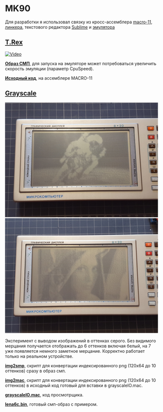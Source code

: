 # MK90

Для разработки я использовал связку из кросс-ассемблера [macro-11](http://retrocmp.com/tools/macro-11-on-windows), [линкера](https://github.com/AK6DN/obj2bin), текстового редактора [Sublime](https://www.sublimetext.com/) и [эмулятора](http://www.pisi.com.pl/piotr433/mk90emue.htm)

## [T.Rex](https://github.com/azya52/MK90/blob/master/trex/)
[![Video](https://img.youtube.com/vi/ivxIEHNXE9s/0.jpg)](https://www.youtube.com/watch?v=ivxIEHNXE9s)

**[Образ СМП](https://github.com/azya52/MK90/blob/master/TRex/smp0.bin)**, для запуска на эмуляторе может потребоваться увеличить скорость эмуляции (параметр CpuSpeed).

**[Исходный код](https://github.com/azya52/MK90/blob/master/TRex/trex.mac)**, на ассемблере MACRO-11

## [Grayscale](https://github.com/azya52/MK90/blob/master/grayscale/)

<img src="/grayscale/space_ex.jpg?raw=true">

<img src="/grayscale/ex.jpg?raw=true">

Эксперимент с выводом изображений в оттенках серого. Без видимого мерцания получается отображать до 6 оттенков включая белый, на 7 уже появляется немного заметное мерцание. Корректно работает только на реальном устройстве.

**[img2smp](https://github.com/azya52/MK90/blob/master/grayscale/img2smp.py)**, скрипт для конвертации индексированного png (120x64 до 10 оттенков) сразу в образ смп.

**[img2mac](https://github.com/azya52/MK90/blob/master/grayscale/img2mac.py)**, скрипт для конвертации индексированного png (120x64 до 10 оттенков) в исходный код готовый для вставки в grayscaleIO.mac.

**[grayscaleIO.mac](https://github.com/azya52/MK90/blob/master/grayscale/grayscaleIO.mac)**, код просмотрщика.

**[lena6c.bin](https://github.com/azya52/MK90/blob/master/grayscale/lena6c.mac)**, готовый смп-образ с примером.
